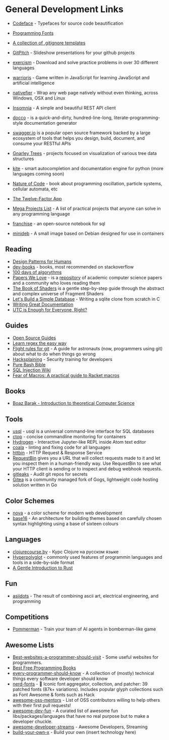 # General Development Links

* [Codeface](https://github.com/chrissimpkins/codeface) - Typefaces for source code beautification
* [Programming Fonts](http://app.programmingfonts.org/)
* [A collection of .gitignore templates](https://github.com/github/gitignore)
* [GitPitch](https://gitpitch.com/) - Slideshow presentations for your github projects
* [exercism](http://exercism.io/) - Download and solve practice problems in over 30 different languages

* [warriorjs](https://github.com/olistic/warriorjs) - Game written in JavaScript for learning JavaScript and artificial intelligence

* [nativefier](https://github.com/jiahaog/nativefier) - Wrap any web page natively without even thinking, across Windows, OSX and Linux
* [Insomnia](https://insomnia.rest') - A simple and beautiful REST API client

* [docco](https://github.com/jashkenas/docco) - is a quick-and-dirty, hundred-line-long, literate-programming-style documentation generator
* [swagger.io](http://swagger.io) is a popular open source framework backed by a large ecosystem of tools that helps you design, build, document, and consume your RESTful APIs
* [Gnarley Trees](https://people.ksp.sk/~kuko/gnarley-trees/) - projects focused on visualization of various tree data structures
* [kite](https://kite.com) - smart autocompletion and documentation engine for python (more languages coming soon)
* [Nature of Code](http://natureofcode.com/book/) - book about programming oscillation, particle systems, cellular automata, etc
* [The Twelve-Factor App](https://12factor.net/)
* [Mega Projects List](https://github.com/karan/Projects) - A list of practical projects that anyone can solve in any programming language
* [franchise](https://franchise.cloud) - an open-source notebook for sql
* [minideb](https://github.com/bitnami/minideb) - A small image based on Debian designed for use in containers


## Reading

* [Design Patterns for Humans](https://github.com/kamranahmedse/design-patterns-for-humans)
* [dev-books](http://dev-books.com) - books, most recommended on stackoverflow
* [100 days of algorythms](https://medium.com/100-days-of-algorithms)
* [Papers We Love](http://paperswelove.org/) - is a [repository](https://github.com/papers-we-love/papers-we-love) of academic computer science papers and a community who loves reading them
* [The Book of Shaders](https://thebookofshaders.com/) is a gentle step-by-step guide through the abstract and complex universe of Fragment Shaders
* [Let's Build a Simple Database](https://cstack.github.io/db_tutorial/) - Writing a sqlite clone from scratch in C
* [Writing Great Documentation](https://jacobian.org/writing/great-documentation/)
* [UTC is Enough for Everyone, Right?](https://zachholman.com/talk/utc-is-enough-for-everyone-right)

## Guides

* [Open Source Guides](https://opensource.guide/)
* [Learn regex the easy way](https://github.com/zeeshanu/learn-regex)
* [Flight rules for git](https://github.com/k88hudson/git-flight-rules) - A guide for astronauts (now, programmers using git) about what to do when things go wrong
* [Hacksplaining](https://www.hacksplaining.com/) - Security training for developers
* [Pure Bash Bible](https://github.com/dylanaraps/pure-bash-bible)
* [SQL Injection Wiki](https://sqlwiki.netspi.com/)
* [Fear of Macros: A practical guide to Racket macros](http://www.greghendershott.com/fear-of-macros/)

## Books

* [Boaz Barak - Introduction to theoretical Computer Science](http://www.introtcs.org/public/lnotes_book.pdf)

## Tools

* [usql](https://github.com/knq/usql) - usql is a universal command-line interface for SQL databases
* [ctop](http://ctop.sh/) - concise commandline monitoring for containers
* [Hydrogen](https://nteract.io/atom) - Interactive Jupyter-like REPL inside Atom text editor
* [coala](https://coala.io/) - linting and fixing code for all languages
* [httbin](http://httpbin.org/) - HTTP Request & Response Service
* [RequestBin](https://requestb.in/) gives you a URL that will collect requests made to it and let you inspect them in a human-friendly way. Use RequestBin to see what your HTTP client is sending or to inspect and debug webhook requests.
* [gitleaks](https://github.com/zricethezav/gitleaks) -  Audit git repos for secrets
* [Gitea](https://gitea.io/) is a community managed fork of Gogs, lightweight code hosting solution written in Go

## Color Schemes

* [nova](https://trevordmiller.com/projects/nova) - a color scheme for modern web development
* [base16](http://chriskempson.com/projects/base16/) - An architecture for building themes based on carefully chosen syntax highlighting using a base of sixteen colours

## Languages

* [clojurecourse.by](http://clojurecourse.by/) - Курс Clojure на русском языке
* [Hyperpolyglot](http://hyperpolyglot.org/) - commonly used features of programmin languages and tools in a side-by-side format
* [A Gentle Introduction to Rust](https://stevedonovan.github.io/rust-gentle-intro/readme.html)

## Fun
* [asiidots](https://github.com/aaronduino/asciidots) - The result of combining ascii art, electrical engineering, and programming

## Competitions

* [Pommerman](https://www.pommerman.com/) - Train your team of AI agents in bomberman-like game

## Awesome Lists

* [Best-websites-a-programmer-should-visit](https://github.com/sdmg15/Best-websites-a-programmer-should-visit) - Some useful websites for programmers.
* [Best Free Programming Books](https://www.toptal.com/software/toptal-s-list-of-top-free-programming-books?utm_source=changelog&utm_medium=email&utm_campaign=changelog-weekly)
* [every-programmer-should-know](https://github.com/mtdvio/every-programmer-should-know) - A collection of (mostly) technical things every software developer should know
* [nerd-fonts](https://github.com/ryanoasis/nerd-fonts) - :abcd: Iconic font aggregator, collection, and patcher: 39 patched fonts (87k+ variations). Includes popular glyph collections such as Font Awesome & fonts such as Hack
* [awesome-oss-mentors](https://github.com/lenadroid/awesome-oss-mentors) - List of OSS contributors willing to help others with their first pull requests!
* [awesome-dev-fun](https://github.com/mislavcimpersak/awesome-dev-fun) - A curated list of awesome fun libs/packages/languages that have no real purpose but to make a developer chuckle.
* [awesome-developer-streams](https://github.com/bnb/awesome-developer-streams) - Awesome Developers, Streaming
* [build-your-own-x](https://github.com/danistefanovic/build-your-own-x) - Build your own (insert technology here)

